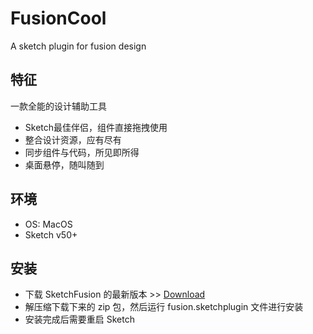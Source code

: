 # FusionCool

A sketch plugin for fusion design

## 特征

一款全能的设计辅助工具

- Sketch最佳伴侣，组件直接拖拽使用
- 整合设计资源，应有尽有
- 同步组件与代码，所见即所得
- 桌面悬停，随叫随到

## 环境

- OS: MacOS
- Sketch v50+

## 安装

- 下载 SketchFusion 的最新版本 >> [Download](http://alifd.oss-cn-hangzhou.aliyuncs.com/sketch-fusion/sketch-fusion-open-latest.zip)
- 解压缩下载下来的 zip 包，然后运行  fusion.sketchplugin 文件进行安装
- 安装完成后需要重启 Sketch